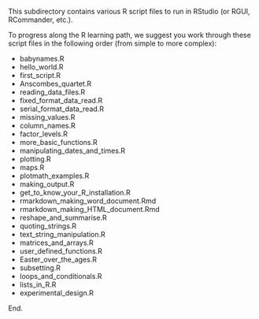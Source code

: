 This subdirectory contains various R script files to run in RStudio (or RGUI, RCommander, etc.).

To progress along the R learning path, we suggest you work through these script files in the following order (from simple to more complex):

- babynames.R
- hello_world.R
- first_script.R
- Anscombes_quartet.R
- reading_data_files.R
- fixed_format_data_read.R
- serial_format_data_read.R
- missing_values.R
- column_names.R
- factor_levels.R
- more_basic_functions.R
- manipulating_dates_and_times.R
- plotting.R
- maps.R
- plotmath_examples.R
- making_output.R
- get_to_know_your_R_installation.R
- rmarkdown_making_word_document.Rmd
- rmarkdown_making_HTML_document.Rmd
- reshape_and_summarise.R
- quoting_strings.R
- text_string_manipulation.R
- matrices_and_arrays.R
- user_defined_functions.R
- Easter_over_the_ages.R
- subsetting.R
- loops_and_conditionals.R
- lists_in_R.R
- experimental_design.R

End.
